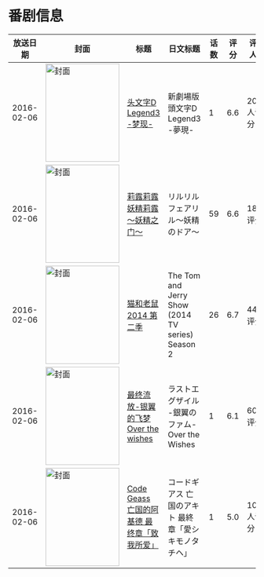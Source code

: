 # 番剧信息

|放送日期|封面|标题|日文标题|话数|评分|评分人数|
|---|---|---|---|---|---|---|
|2016-02-06|<img src="https://lain.bgm.tv/pic/cover/c/94/06/111761_2Igfq.jpg" alt="封面" style="width:150px;height:200px;object-fit:cover;">|[头文字D Legend3 -梦现-](https://bangumi.tv/subject/111761)|新劇場版 頭文字D Legend3 -夢現-|1|6.6|206人评分|
|2016-02-06|<img src="https://lain.bgm.tv/pic/cover/c/86/55/162663_MI7jC.jpg" alt="封面" style="width:150px;height:200px;object-fit:cover;">|[莉露莉露妖精莉露～妖精之门～](https://bangumi.tv/subject/162663)|リルリルフェアリル～妖精のドア～|59|6.6|18人评分|
|2016-02-06|<img src="https://lain.bgm.tv/pic/cover/c/f6/1e/169850_1VA8g.jpg" alt="封面" style="width:150px;height:200px;object-fit:cover;">|[猫和老鼠2014 第二季](https://bangumi.tv/subject/169850)|The Tom and Jerry Show (2014 TV series) Season 2|26|6.7|44人评分|
|2016-02-06|<img src="https://lain.bgm.tv/pic/cover/c/b0/09/148846_xVIL5.jpg" alt="封面" style="width:150px;height:200px;object-fit:cover;">|[最终流放-银翼的飞梦 Over the wishes](https://bangumi.tv/subject/148846)|ラストエグザイル -銀翼のファム- Over the Wishes|1|6.1|60人评分|
|2016-02-06|<img src="https://lain.bgm.tv/pic/cover/c/41/4c/132580_7ttC4.jpg" alt="封面" style="width:150px;height:200px;object-fit:cover;">|[Code Geass 亡国的阿基德 最终章「致我所爱」](https://bangumi.tv/subject/132580)|コードギアス 亡国のアキト 最終章「愛シキモノタチヘ」|1|5.0|1010人评分|
